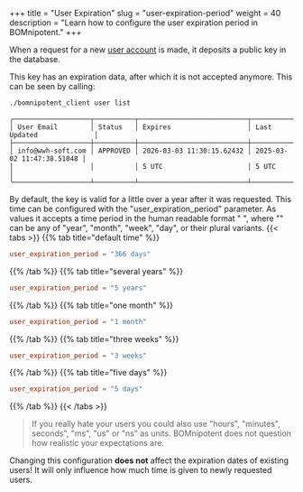 +++
title = "User Expiration"
slug = "user-expiration-period"
weight = 40
description = "Learn how to configure the user expiration period in BOMnipotent."
+++

When a request for a new [user account](/client/basics/account-creation/) is made, it deposits a public key in the database.

This key has an expiration data, after which it is not accepted anymore. This can be seen by calling:
```bash
./bomnipotent_client user list
```
``` {wrap="false" title="output"}
╭───────────────────┬──────────┬───────────────────────────┬───────────────────────────╮
│ User Email        │ Status   │ Expires                   │ Last Updated              │
├───────────────────┼──────────┼───────────────────────────┼───────────────────────────┤
│ info@wwh-soft.com │ APPROVED │ 2026-03-03 11:30:15.62432 │ 2025-03-02 11:47:38.51048 │
│                   │          │ 5 UTC                     │ 5 UTC                     │
╰───────────────────┴──────────┴───────────────────────────┴───────────────────────────╯
```

By default, the key is valid for a little over a year after it was requested. This time can be configured with the "user_expiration_period" parameter. As values it accepts a time period in the human readable format "<number> <unit>", where "<unit>" can be any of "year", "month", "week", "day", or their plural variants.
{{< tabs >}}
{{% tab title="default time" %}}
```toml
user_expiration_period = "366 days"
```
{{% /tab %}}
{{% tab title="several years" %}}
```toml
user_expiration_period = "5 years"
```
{{% /tab %}}
{{% tab title="one month" %}}
```toml
user_expiration_period = "1 month"
```
{{% /tab %}}
{{% tab title="three weeks" %}}
```toml
user_expiration_period = "3 weeks"
```
{{% /tab %}}
{{% tab title="five days" %}}
```toml
user_expiration_period = "5 days"
```
{{% /tab %}}
{{< /tabs >}}

> If you really hate your users you could also use "hours", "minutes", seconds", "ms", "us" or "ns" as units. BOMnipotent does not question how realistic your expectations are.

Changing this configuration **does not** affect the expiration dates of existing users! It will only influence how much time is given to newly requested users.
